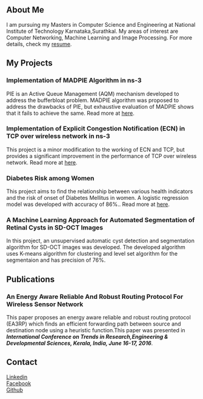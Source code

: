 ## About Me

I am pursuing my Masters in Computer Science and Engineering at National Institute of Technology Karnataka,Surathkal. My areas of interest are Computer Networking, Machine Learning and Image Processing. For more details, check my [resume](https://github.com/bijaydev/bijaydev.github.io/blob/master/resume.pdf).

## My Projects

### Implementation of MADPIE Algorithm in ns-3

PIE is an Active Queue Management (AQM) mechanism developed to address the bufferbloat problem. MADPIE algorithm was proposed to address the drawbacks of PIE, but exhaustive evaluation of MADPIE shows that it fails to achieve the same. Read more at [here](https://github.com/bijaydev/MADPIE).

### Implementation of Explicit Congestion Notification (ECN) in TCP over wireless network in ns-3

This project is a minor modification to the working of ECN and TCP, but provides a significant improvement in the performance of TCP over wireless network. Read more at [here](https://github.com/bijaydev/Implementation-of-Explicit-congestion-notification-ECN-in-TCP-over-wireless-network-in-ns-3).

### Diabetes Risk among Women

This project aims to find the relationship between various health indicators and the risk of onset of Diabetes Mellitus in women. A logistic regression model was developed with accuracy of 86%.. Read more at [here](https://github.com/bijaydev/Diabetes-Risk-among-Women).

### A Machine Learning Approach for Automated Segmentation of Retinal Cysts in SD-OCT Images

In this project, an unsupervised automatic cyst detection and segmentation algorithm for SD-OCT images was developed. The developed algorithm uses K-means algorithm for clustering and level set algorithm for the segmentaion and has precision of 76%.


## Publications

### An Energy Aware Reliable And Robust Routing Protocol For Wireless Sensor Network

This paper proposes an energy aware reliable and robust routing protocol (EA3RP) which finds an efficient forwarding path between source and destination node using a heuristic function.This paper was presented in _**International Conference on Trends in Research,Engineering & Developmental Sciences, Kerala, India, June 16-17, 2016**_.

## Contact

[Linkedin](https://www.linkedin.com/in/bijay-dev-k-m-353249147/)<br>
[Facebook](https://www.facebook.com/km.bijaydev)<br> 
[Github](https://github.com/bijaydev)








